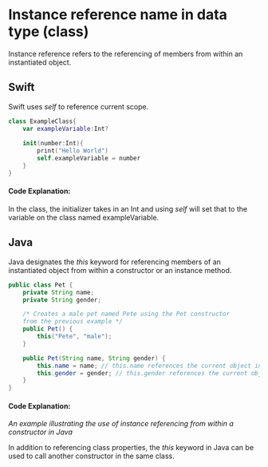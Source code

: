 # Instance reference name in data type (class)
Instance reference refers to the referencing of members from within an instantiated object.

## Swift
Swift uses *self* to reference current scope.


```swift
class ExampleClass{
    var exampleVariable:Int?
    
    init(number:Int){
        print("Hello World")
        self.exampleVariable = number
    }
}

```
#### Code Explanation:
In the class, the initializer takes in an Int and using *self* will set that to the variable on the class named exampleVariable. 


## Java
Java designates the *this* keyword for referencing members of an instantiated object from within a constructor or an instance method.

```java
public class Pet {
	private String name;
	private String gender;

	/* Creates a male pet named Pete using the Pet constructor
	from the previous example */
	public Pet() {
		this("Pete", "male");
	}

	public Pet(String name, String gender) {
		this.name = name; // this.name references the current object instance
		this.gender = gender; // this.gender references the current object instance
	}
}
```

#### Code Explanation:
*An example illustrating the use of instance referencing from within a constructor in Java*

In addition to referencing class properties, the *this* keyword in Java can be used to call another constructor in the same class.

